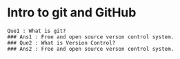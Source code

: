 # Intro to git and GitHub

```
Que1 : What is git?
### Ans1 : Free and open source verson control system. 
### Que2 : What is Version Control?
### Ans2 : Free and open source verson control system.

```